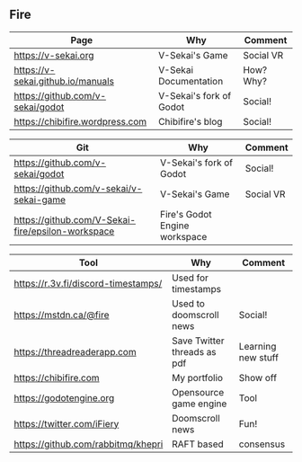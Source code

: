 ## Fire

|Page  | Why | Comment |
|---|---|---|
| https://v-sekai.org | V-Sekai's Game | Social VR |
| https://v-sekai.github.io/manuals | V-Sekai Documentation | How? Why? |
| https://github.com/v-sekai/godot | V-Sekai's fork of Godot | Social! |
| https://chibifire.wordpress.com | Chibifire's blog | Social! |

| Git  | Why | Comment |
|---|---|---|
| https://github.com/v-sekai/godot | V-Sekai's fork of Godot | Social! |
| https://github.com/v-sekai/v-sekai-game | V-Sekai's Game | Social VR |
| https://github.com/V-Sekai-fire/epsilon-workspace | Fire's Godot Engine workspace |

|Tool  | Why | Comment |
|---|---|---|
| https://r.3v.fi/discord-timestamps/ | Used for timestamps | |
| https://mstdn.ca/@fire | Used to doomscroll news | Social! |
| https://threadreaderapp.com | Save Twitter threads as pdf | Learning new stuff |
| https://chibifire.com | My portfolio | Show off |
| https://godotengine.org | Opensource game engine | Tool |
| https://twitter.com/iFiery | Doomscroll news | Fun! |
| https://github.com/rabbitmq/khepri | RAFT based | consensus |

  
